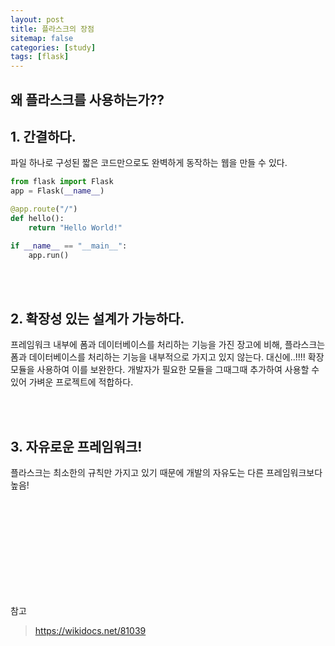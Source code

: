 ```yaml
---
layout: post
title: 플라스크의 장점
sitemap: false
categories: [study]
tags: [flask]
---
```


## 왜 플라스크를 사용하는가??

## 1. 간결하다. 

   파일 하나로 구성된 짧은 코드만으로도 완벽하게 동작하는 웹을 만들 수 있다. 

   ~~~python
   from flask import Flask
   app = Flask(__name__)
   
   @app.route("/")
   def hello():
       return "Hello World!"
   
   if __name__ == "__main__":
       app.run()
   ~~~

   
<br>
<br>

## 2. 확장성 있는 설계가 가능하다. 

   프레임워크 내부에 폼과 데이터베이스를 처리하는 기능을 가진 장고에 비해, 플라스크는 폼과 데이터베이스를 처리하는 기능을 내부적으로 가지고 있지 않는다. 
   대신에..!!!! 확장 모듈을 사용하여 이를 보완한다. 
   개발자가 필요한 모듈을 그때그때 추가하여 사용할 수 있어 가벼운 프로젝트에 적합하다.

<br>
<br>

## 3. 자유로운 프레임워크!

   플라스크는 최소한의 규칙만 가지고 있기 때문에 개발의 자유도는 다른 프레임워크보다 높음!


<br>
<br><br>
<br><br>
<br> <br><br>
<br>

참고 
> https://wikidocs.net/81039